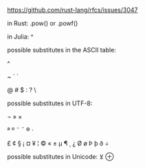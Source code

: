 https://github.com/rust-lang/rfcs/issues/3047

in Rust: .pow() or .powf()

in Julia: ^

possible substitutes in the ASCII table:

^

~ ´ `

@ # $ : ? \

possible substitutes in UTF-8:

¬ » ×

ª º ¨ ¯ ® ·

£ ¢ § ¡ ¤ ¥ ¦ © « ± µ ¶ ¸ ¿ Ø ø Þ þ ð ÷

possible substitutes in Unicode: ⊻ ⊕
